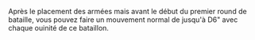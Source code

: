 Après le placement des armées mais avant le début du premier round de bataille, vous pouvez faire un mouvement normal de jusqu'à D6" avec chaque ouinité de ce bataillon.